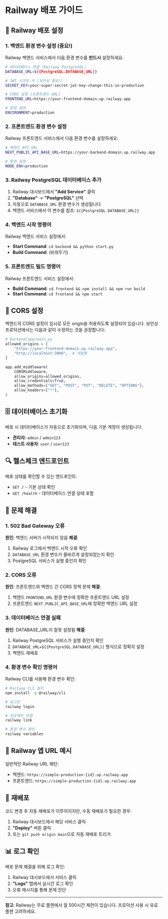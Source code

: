 # Railway 배포 가이드

## 🚀 Railway 배포 설정

### 1. 백엔드 환경 변수 설정 (중요!)

Railway 백엔드 서비스에서 다음 환경 변수를 **반드시** 설정하세요:

```bash
# 데이터베이스 연결 (Railway PostgreSQL)
DATABASE_URL=${{PostgreSQL.DATABASE_URL}}

# JWT 시크릿 키 (보안상 중요!)
SECRET_KEY=your-super-secret-jwt-key-change-this-in-production

# CORS 설정 (프론트엔드 URL)
FRONTEND_URL=https://your-frontend-domain.up.railway.app

# 환경 설정
ENVIRONMENT=production
```

### 2. 프론트엔드 환경 변수 설정

Railway 프론트엔드 서비스에서 다음 환경 변수를 설정하세요:

```bash
# 백엔드 API URL
NEXT_PUBLIC_API_BASE_URL=https://your-backend-domain.up.railway.app

# 환경 설정
NODE_ENV=production
```

### 3. Railway PostgreSQL 데이터베이스 추가

1. Railway 대시보드에서 **"Add Service"** 클릭
2. **"Database"** → **"PostgreSQL"** 선택
3. 자동으로 `DATABASE_URL` 환경 변수가 생성됩니다
4. 백엔드 서비스에서 이 변수를 참조: `${{PostgreSQL.DATABASE_URL}}`

### 4. 백엔드 시작 명령어

Railway 백엔드 서비스 설정에서:
- **Start Command**: `cd backend && python start.py`
- **Build Command**: (비워두기)

### 5. 프론트엔드 빌드 명령어

Railway 프론트엔드 서비스 설정에서:
- **Build Command**: `cd frontend && npm install && npm run build`
- **Start Command**: `cd frontend && npm start`

## 🔧 CORS 설정

백엔드의 CORS 설정이 임시로 모든 origin을 허용하도록 설정되어 있습니다. 
보안상 프로덕션에서는 다음과 같이 수정하는 것을 권장합니다:

```python
# backend/app/main.py
allowed_origins = [
    "https://your-frontend-domain.up.railway.app",
    "http://localhost:3000",  # 개발용
]

app.add_middleware(
    CORSMiddleware,
    allow_origins=allowed_origins,
    allow_credentials=True,
    allow_methods=["GET", "POST", "PUT", "DELETE", "OPTIONS"],
    allow_headers=["*"],
)
```

## 🗄️ 데이터베이스 초기화

배포 시 데이터베이스가 자동으로 초기화되며, 다음 기본 계정이 생성됩니다:

- **관리자**: `admin` / `admin123`
- **테스트 사용자**: `user` / `user123`

## 🔍 헬스체크 엔드포인트

배포 상태를 확인할 수 있는 엔드포인트:

- `GET /` - 기본 상태 확인
- `GET /health` - 데이터베이스 연결 상태 포함

## 🚨 문제 해결

### 1. 502 Bad Gateway 오류

**원인**: 백엔드 서버가 시작되지 않음
**해결**:
1. Railway 로그에서 백엔드 시작 오류 확인
2. `DATABASE_URL` 환경 변수가 올바르게 설정되었는지 확인
3. PostgreSQL 서비스가 실행 중인지 확인

### 2. CORS 오류

**원인**: 프론트엔드와 백엔드 간 CORS 정책 문제
**해결**:
1. 백엔드 `FRONTEND_URL` 환경 변수에 정확한 프론트엔드 URL 설정
2. 프론트엔드 `NEXT_PUBLIC_API_BASE_URL`에 정확한 백엔드 URL 설정

### 3. 데이터베이스 연결 실패

**원인**: DATABASE_URL이 잘못 설정됨
**해결**:
1. Railway PostgreSQL 서비스가 실행 중인지 확인
2. `DATABASE_URL=${{PostgreSQL.DATABASE_URL}}` 형식으로 정확히 설정
3. 백엔드 재배포

### 4. 환경 변수 확인 명령어

Railway CLI를 사용해 환경 변수 확인:

```bash
# Railway CLI 설치
npm install -g @railway/cli

# 로그인
railway login

# 프로젝트 연결
railway link

# 환경 변수 확인
railway variables
```

## 📱 Railway 앱 URL 예시

일반적인 Railway URL 패턴:
- 백엔드: `https://simple-production-{id}.up.railway.app`
- 프론트엔드: `https://simple-production-{id}.up.railway.app`

## 🔄 재배포

코드 변경 후 자동 재배포가 이루어지지만, 수동 재배포가 필요한 경우:

1. Railway 대시보드에서 해당 서비스 클릭
2. **"Deploy"** 버튼 클릭
3. 또는 `git push origin main`으로 자동 재배포 트리거

## 📊 로그 확인

배포 문제 해결을 위해 로그 확인:

1. Railway 대시보드에서 서비스 클릭
2. **"Logs"** 탭에서 실시간 로그 확인
3. 오류 메시지를 통해 문제 진단

---

**참고**: Railway는 무료 플랜에서 월 500시간 제한이 있습니다. 프로덕션 사용 시 유료 플랜 고려하세요. 